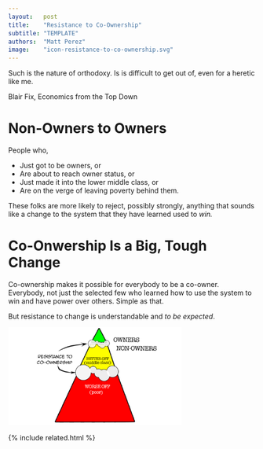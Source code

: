 ```yaml
---
layout:   post
title:    "Resistance to Co-Ownership"
subtitle: "TEMPLATE"
authors:  "Matt Perez"
image:    "icon-resistance-to-co-ownership.svg"
---
```


<div style="display:none;">
 <p>Resistance to co-ownership will come from everywhere. A safe bet is that the sole owners will say that it is a communist plot. But it will come from non-onwers, too.</p>
</div>

<div class="_citation">
 <p>Such is the nature of orthodoxy. Is is difficult to get out of, even for a heretic like me.</p>
 <p id="_signature">Blair Fix, Economics from the Top Down</p>
</div>

<h1>Non-Owners to Owners</h1>
 <p>People who,</p>
  <ul>
   <li>Just got to be owners, or</li>
   <li>Are about to reach owner status, or</li>
   <li>Just made it into the lower middle class, or</li>
   <li>Are on the verge of leaving poverty behind them.</li>
  </ul>
 <p>These folks are more likely to reject, possibly strongly, anything that sounds like a change to the system that they have learned used to <em>win.</em></p>

<h1>Co-Onwership Is a Big, Tough Change</h1>
 <p>Co-ownership makes it possible for everybody to be a co-owner. Everybody, not just the selected few who learned how to use the system to win and have power over others. Simple as that.</p>
 <p>But resistance to change is understandable and <em>to be expected</em>.</p>
 <div class="_center">
  <img
   src="/assets/img/pic-resistance-to-co-ownership.svg"
   width="70%"
   alt="A three-level pyramid with WORSE OFF at the bottom, BETTER OFF in the middle, and OWNERS at the top. The WORSE and BETTER OFF levels are labeled NOn-OWNERS.">
 </div>

{% include related.html %}
